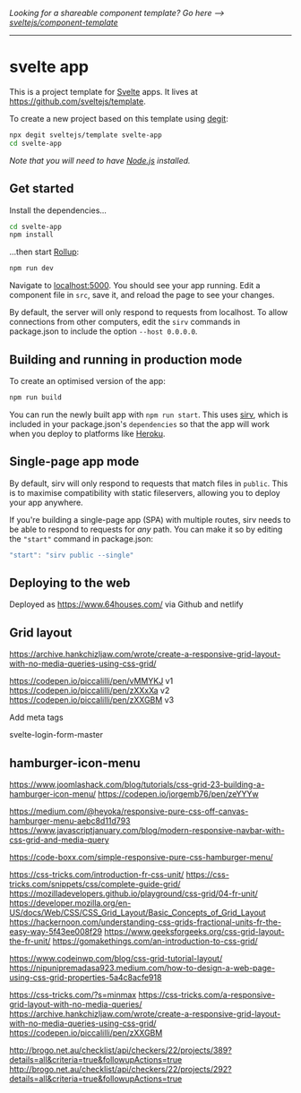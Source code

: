 *Looking for a shareable component template? Go here --> [sveltejs/component-template](https://github.com/sveltejs/component-template)*

---

# svelte app

This is a project template for [Svelte](https://svelte.dev) apps. It lives at https://github.com/sveltejs/template.

To create a new project based on this template using [degit](https://github.com/Rich-Harris/degit):

```bash
npx degit sveltejs/template svelte-app
cd svelte-app
```

*Note that you will need to have [Node.js](https://nodejs.org) installed.*


## Get started

Install the dependencies...

```bash
cd svelte-app
npm install
```

...then start [Rollup](https://rollupjs.org):

```bash
npm run dev
```

Navigate to [localhost:5000](http://localhost:5000). You should see your app running. Edit a component file in `src`, save it, and reload the page to see your changes.

By default, the server will only respond to requests from localhost. To allow connections from other computers, edit the `sirv` commands in package.json to include the option `--host 0.0.0.0`.


## Building and running in production mode

To create an optimised version of the app:

```bash
npm run build
```

You can run the newly built app with `npm run start`. This uses [sirv](https://github.com/lukeed/sirv), which is included in your package.json's `dependencies` so that the app will work when you deploy to platforms like [Heroku](https://heroku.com).


## Single-page app mode

By default, sirv will only respond to requests that match files in `public`. This is to maximise compatibility with static fileservers, allowing you to deploy your app anywhere.

If you're building a single-page app (SPA) with multiple routes, sirv needs to be able to respond to requests for *any* path. You can make it so by editing the `"start"` command in package.json:

```js
"start": "sirv public --single"
```


## Deploying to the web

Deployed as https://www.64houses.com/ via Github and netlify 

## Grid layout
https://archive.hankchizljaw.com/wrote/create-a-responsive-grid-layout-with-no-media-queries-using-css-grid/

https://codepen.io/piccalilli/pen/vMMYKJ   v1
https://codepen.io/piccalilli/pen/zXXxXa   v2
https://codepen.io/piccalilli/pen/zXXGBM  v3


Add meta tags

<meta charset="utf-8">
<meta name='viewport' content='width=device-width,initial-scale=1'>

svelte-login-form-master

##  hamburger-icon-menu
https://www.joomlashack.com/blog/tutorials/css-grid-23-building-a-hamburger-icon-menu/
https://codepen.io/jorgemb76/pen/zeYYYw

https://medium.com/@heyoka/responsive-pure-css-off-canvas-hamburger-menu-aebc8d11d793
https://www.javascriptjanuary.com/blog/modern-responsive-navbar-with-css-grid-and-media-query

https://code-boxx.com/simple-responsive-pure-css-hamburger-menu/

https://css-tricks.com/introduction-fr-css-unit/
https://css-tricks.com/snippets/css/complete-guide-grid/
https://mozilladevelopers.github.io/playground/css-grid/04-fr-unit/
https://developer.mozilla.org/en-US/docs/Web/CSS/CSS_Grid_Layout/Basic_Concepts_of_Grid_Layout
https://hackernoon.com/understanding-css-grids-fractional-units-fr-the-easy-way-5f43ee008f29
https://www.geeksforgeeks.org/css-grid-layout-the-fr-unit/
https://gomakethings.com/an-introduction-to-css-grid/

https://www.codeinwp.com/blog/css-grid-tutorial-layout/
https://nipunipremadasa923.medium.com/how-to-design-a-web-page-using-css-grid-properties-5a4c8acfe918

https://css-tricks.com/?s=minmax
https://css-tricks.com/a-responsive-grid-layout-with-no-media-queries/
https://archive.hankchizljaw.com/wrote/create-a-responsive-grid-layout-with-no-media-queries-using-css-grid/
https://codepen.io/piccalilli/pen/zXXGBM


http://brogo.net.au/checklist/api/checkers/22/projects/389?details=all&criteria=true&followupActions=true
http://brogo.net.au/checklist/api/checkers/22/projects/292?details=all&criteria=true&followupActions=true
